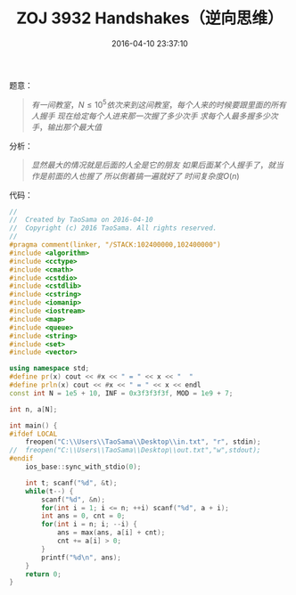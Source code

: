 ﻿---
title: ZOJ 3932 Handshakes（逆向思维）
categories:
  - 思维
  - 逆向思维
  - 
tags:
  - 
  - 
date: 2016-04-10 23:37:10
toc: 
---
题意：
>$有一间教室，N\le 10^5依次来到这间教室，每个人来的时候要跟里面的所有人握手$
$现在给定每个人进来那一次握了多少次手$
$求每个人最多握多少次手，输出那个最大值$

<!-- more -->

分析：
>$显然最大的情况就是后面的人全是它的朋友$
$如果后面某个人握手了，就当作是前面的人也握了$
$所以倒着搞一遍就好了$
$时间复杂度O(n)$

代码：
```cpp
//
//  Created by TaoSama on 2016-04-10
//  Copyright (c) 2016 TaoSama. All rights reserved.
//
#pragma comment(linker, "/STACK:102400000,102400000")
#include <algorithm>
#include <cctype>
#include <cmath>
#include <cstdio>
#include <cstdlib>
#include <cstring>
#include <iomanip>
#include <iostream>
#include <map>
#include <queue>
#include <string>
#include <set>
#include <vector>

using namespace std;
#define pr(x) cout << #x << " = " << x << "  "
#define prln(x) cout << #x << " = " << x << endl
const int N = 1e5 + 10, INF = 0x3f3f3f3f, MOD = 1e9 + 7;

int n, a[N];

int main() {
#ifdef LOCAL
    freopen("C:\\Users\\TaoSama\\Desktop\\in.txt", "r", stdin);
//  freopen("C:\\Users\\TaoSama\\Desktop\\out.txt","w",stdout);
#endif
    ios_base::sync_with_stdio(0);

    int t; scanf("%d", &t);
    while(t--) {
        scanf("%d", &n);
        for(int i = 1; i <= n; ++i) scanf("%d", a + i);
        int ans = 0, cnt = 0;
        for(int i = n; i; --i) {
            ans = max(ans, a[i] + cnt);
            cnt += a[i] > 0;
        }
        printf("%d\n", ans);
    }
    return 0;
}

```